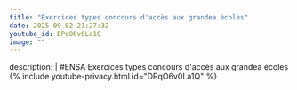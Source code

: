 ```yaml
---
title: "Exercices types concours d'accès aux grandea écoles"
date: 2025-09-02 21:27:32 
youtube_id: DPqO6v0La1Q
image: ""
---
```

description: |
  #ENSA
  Exercices types concours d'accès aux grandea écoles
{% include youtube-privacy.html id="DPqO6v0La1Q" %}
